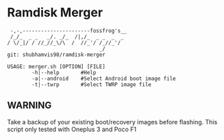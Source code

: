 # Ramdisk Merger
```
 -,-,----------------------fossfrog's__
 /_/_  _ _   _/. _/_  /|,/_  _ _  _  _
/ \/_|/ / //_//_\/\  /  //_'/ /_//_'/ 
                              _/
git: shubhamvis98/ramdisk-merger

USAGE: merger.sh [OPTION] [FILE]
        -h|--help       #Help
        -a|--android    #Select Android boot image file
        -t|--twrp       #Select TWRP image file
```

## WARNING
Take a backup of your existing boot/recovery images before flashing.
This script only tested with Oneplus 3 and Poco F1

